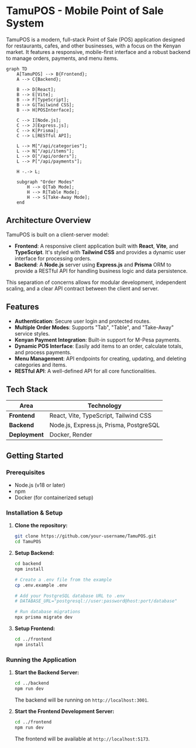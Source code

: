 # TamuPOS - Mobile Point of Sale System

TamuPOS is a modern, full-stack Point of Sale (POS) application designed for restaurants, cafes, and other businesses, with a focus on the Kenyan market. It features a responsive, mobile-first interface and a robust backend to manage orders, payments, and menu items.

```mermaid
graph TD
    A[TamuPOS] --> B{Frontend};
    A --> C{Backend};

    B --> D[React];
    B --> E[Vite];
    B --> F[TypeScript];
    B --> G[Tailwind CSS];
    B --> H[POSInterface];

    C --> I[Node.js];
    C --> J[Express.js];
    C --> K[Prisma];
    C --> L[RESTful API];

    L --> M["/api/categories"];
    L --> N["/api/items"];
    L --> O["/api/orders"];
    L --> P["/api/payments"];

    H -.-> L;

    subgraph "Order Modes"
        H --> Q[Tab Mode];
        H --> R[Table Mode];
        H --> S[Take-Away Mode];
    end
```

## Architecture Overview

TamuPOS is built on a client-server model:

*   **Frontend**: A responsive client application built with **React**, **Vite**, and **TypeScript**. It's styled with **Tailwind CSS** and provides a dynamic user interface for processing orders.
*   **Backend**: A **Node.js** server using **Express.js** and **Prisma** ORM to provide a RESTful API for handling business logic and data persistence.

This separation of concerns allows for modular development, independent scaling, and a clear API contract between the client and server.

## Features

*   **Authentication**: Secure user login and protected routes.
*   **Multiple Order Modes**: Supports "Tab", "Table", and "Take-Away" service styles.
*   **Kenyan Payment Integration**: Built-in support for M-Pesa payments.
*   **Dynamic POS Interface**: Easily add items to an order, calculate totals, and process payments.
*   **Menu Management**: API endpoints for creating, updating, and deleting categories and items.
*   **RESTful API**: A well-defined API for all core functionalities.

## Tech Stack

| Area      | Technology                                    |
| --------- | --------------------------------------------- |
| **Frontend**  | React, Vite, TypeScript, Tailwind CSS         |
| **Backend**   | Node.js, Express.js, Prisma, PostgreSQL       |
| **Deployment**| Docker, Render                                |

## Getting Started

### Prerequisites

*   Node.js (v18 or later)
*   npm
*   Docker (for containerized setup)

### Installation & Setup

1.  **Clone the repository:**
    ```bash
    git clone https://github.com/your-username/TamuPOS.git
    cd TamuPOS
    ```

2.  **Setup Backend:**
    ```bash
    cd backend
    npm install

    # Create a .env file from the example
    cp .env.example .env 
    
    # Add your PostgreSQL database URL to .env
    # DATABASE_URL="postgresql://user:password@host:port/database"

    # Run database migrations
    npx prisma migrate dev
    ```

3.  **Setup Frontend:**
    ```bash
    cd ../frontend
    npm install
    ```

### Running the Application

1.  **Start the Backend Server:**
    ```bash
    cd ../backend
    npm run dev
    ```
    The backend will be running on `http://localhost:3001`.

2.  **Start the Frontend Development Server:**
    ```bash
    cd ../frontend
    npm run dev
    ```
    The frontend will be available at `http://localhost:5173`. 